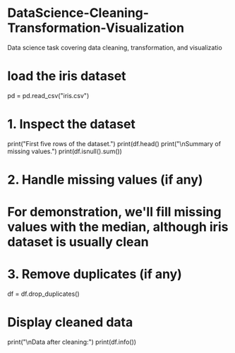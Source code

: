 # DataScience-Cleaning-Transformation-Visualization
Data science task covering data cleaning, transformation, and visualizatio
# load the iris dataset
pd = pd.read_csv("iris.csv")
# 1. Inspect the dataset
print("First five rows of the dataset.") print(df.head() print("\nSummary of missing values.") print(df.isnull().sum())
# 2. Handle missing values (if any)
# For demonstration, we'll fill missing values with the median, although iris dataset is usually clean
# 3. Remove duplicates  (if any)
df = df.drop_duplicates()
# Display cleaned data
print("\nData after cleaning:") print(df.info()) 
